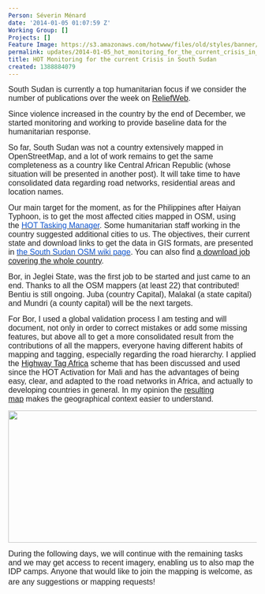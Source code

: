 ```yaml
---
Person: Séverin Ménard
date: '2014-01-05 01:07:59 Z'
Working Group: []
Projects: []
Feature Image: https://s3.amazonaws.com/hotwww/files/old/styles/banner/public/Bor_z14_20140105.png
permalink: updates/2014-01-05_hot_monitoring_for_the_current_crisis_in_south_sudan_
title: HOT Monitoring for the current Crisis in South Sudan
created: 1388884079
---
```

<p style="margin-bottom: 0in;"><font color="#222222"><font face="arial"><font size="3">South Sudan is currently a top humanitarian focus if we consider the number of publications over the week on <a href="http://reliefweb.int/%20" target="_blank">ReliefWeb</a>.&nbsp;</font></font></font></p><p style="margin-bottom: 0in;"><font color="#222222"><font face="arial"><font size="3">Since violence increased in the country&nbsp;by the end of December, we started monitoring and working to provide baseline data for the humanitarian response.&nbsp;</font></font></font></p><p style="margin-bottom: 0in;"><font color="#222222"><font face="arial"><font size="3">So far, South Sudan was not a country extensively mapped in OpenStreetMap, and a lot of work remains to get the same completeness as a country like Central African Republic (whose situation will be presented in another post). It will take time to have consolidated data regarding road networks, residential areas and location names.&nbsp;</font></font></font></p><p style="margin-bottom: 0in;"><font color="#222222"><font face="arial"><font size="3">Our main target for the moment, as for the Philippines after Haiyan Typhoon, is to get the most affected cities mapped in OSM, using the&nbsp;</font></font></font><a href="http://tasks.hotosm.org/" target="_blank"><font color="#1155cc"><font face="arial"><font size="3">HOT Tasking Manager</font></font></font></a><font color="#222222"><font face="arial"><font size="3">. Some humanitarian staff working in the country suggested additional cities to us. The objectives, their current state and download links to get the data in GIS formats, are presented in&nbsp;</font></font></font><a href="https://wiki.openstreetmap.org/wiki/South_Sudan" target="_blank"><font color="#1155cc"><font face="arial"><font size="3">the South Sudan OSM wiki page</font></font></font></a><font color="#222222"><font face="arial"><font size="3">. You can also find&nbsp;</font></font></font><font color="#222222"><font face="arial"><font size="3"><a href="http://export.hotosm.org/fr/jobs/6322" target="_blank">a download job covering the whole country</a>.</font></font></font></p><p style="margin-bottom: 0in;"><font color="#222222"><font face="arial"><font size="3">Bor, in Jeglei State, was the first job to be started and just came to an end. Thanks to all the OSM mappers (at least 22) that contributed! Bentiu is still ongoing. Juba (country Capital), Malakal (a state capital) and Mundri (a county capital) will be the next targets.&nbsp;</font></font></font></p><p style="margin-bottom: 0in;"><font color="#222222"><font face="arial"><font size="3">For Bor, I used a global validation process I </font></font></font><font color="#222222"><font face="arial"><font size="3">am testing and will document, not only in order to correct mistakes or add some missing features, but above all to get a more consolidated result from the contributions of all the mappers, everyone having different habits of mapping </font></font></font><font color="#222222"><font face="arial"><font size="3">and tagging, especially regarding the road hierarchy. I </font></font></font><font color="#222222"><font face="arial"><font size="3">applied</font></font></font><font color="#222222"><font face="arial"><font size="3"> the <a href="http://wiki.openstreetmap.org/wiki/Highway_Tag_Africa" target="_blank">Highway Tag Africa</a>&nbsp;scheme&nbsp;</font></font></font><font color="#222222"><font face="arial"><font size="3">that has been discussed and used since the HOT Activation for Mali and has the advantages of being easy, clear, and adapted to the road networks in Africa, and actually to developing countries in general. </font></font></font><font color="#222222"><font face="arial"><font size="3">In my opinion the <a href="http://www.openstreetmap.org/#map=14/6.2107/31.5774" target="_blank">resulting map</a>&nbsp;makes the </font></font></font><font color="#222222"><font face="arial"><font size="3">geographical context </font></font></font><font color="#222222"><font face="arial"><font size="3">easier to understand.</font></font></font></p><p style="margin-bottom: 0in;"><font color="#222222"><font face="arial"><font size="3"><img class="image-large" src="https://s3.amazonaws.com/hotwww/files/old/styles/large/public/Bor_z14_20140105.png?itok=LvAh1Omv" alt="" style="width:510px;height:268px"></font></font></font></p><p style="margin-bottom: 0in;"><font color="#222222"><font face="arial"><font size="3">During the following days, we will continue with the remaining tasks and we may get access to recent imagery, enabling us to also map the IDP camps. Anyone that would like to join the mapping is welcome</font></font></font><font size="3" color="#222222" face="arial">, as are any suggestions or mapping requests</font><span style="font-size: medium; font-family: arial; color: #222222; line-height: 1.538em;">!</span></p>
